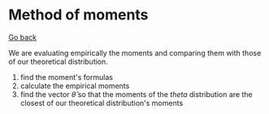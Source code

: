 # Method of moments

[Go back](../index.md#estimators-and-likehood)

We are evaluating empirically the moments
and comparing them with those of our theoretical
distribution.

1. find the moment's formulas
2. calculate the empirical moments
3. find the vector $\hat\theta$ so that the moments
   of the $theta$ distribution are the closest
   of our theoretical distribution's moments